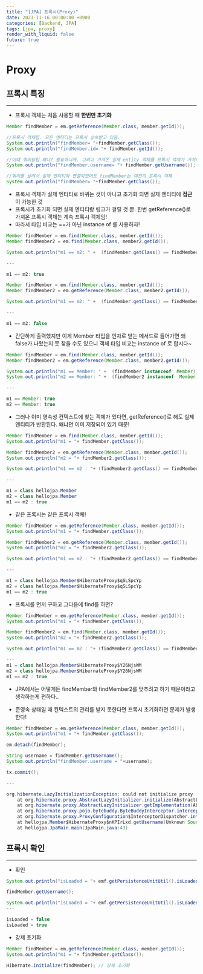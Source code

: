 ```yaml
---
title: "[JPA] 프록시(Proxy)"
date: 2023-11-16 00:00:00 +0900
categories: [Backend, JPA]
tags: [jpa, proxy]
render_with_liquid: false
future: true
---
```


# Proxy

## 프록시 특징

---

- 프록시 객체는 처음 사용할 때 **한번만 초기화**

```java
Member findMember = em.getReference(Member.class, member.getId());

//프록시 객체임. 모든 엔티티는 프록시 상속받고 있음.
System.out.println("findMember= "+findMember.getClass());
System.out.println("findMember.id= "+ findMember.getId());

//이때 쿼리날림 왜냐? 필요하니까. 그리고 가져온 실제 entity 객체를 프록시 객체가 가져다가 씀
System.out.println("findMember.username= "+ findMember.getUsername());

//쿼리를 날려서 실제 엔티티와 연결되었어도 findMember는 여전히 프록시 객체
System.out.println("findMember= "+findMember.getClass());
```

- 프록시 객체가 실제 엔티티로 바뀌는 것이 아니고 초기화 되면 실제 엔티티에 **접근**이 가능한 것
- 프록시가 초기화 되면 실제 엔티티랑 링크가 걸릴 것 뿐. 한번 getReference()로 가져온 프록시 객체는 계속 프록시 객체임!
- 따라서 타입 비교는 ==가 아닌 instance of 를 사용하자!

```java
Member findMember = em.find(Member.class, member.getId());
Member findMember2 = em.find(Member.class, member2.getId());

System.out.println("m1 == m2: " +  (findMember.getClass() == findMember2.getClass()));

---

m1 == m2: true
```

```java
Member findMember = em.find(Member.class, member.getId());
Member findMember2 = em.getReference(Member.class, member2.getId());

System.out.println("m1 == m2: " +  (findMember.getClass() == findMember2.getClass()));

---

m1 == m2: false
```

- 간단하게 출력했지만 이게 Member 타입을 인자로 받는 메서드로 들어가면 왜 false가 나왔는지 못 찾을 수도 있으니 객체 타입 비교는 instance of 로 합시다~

```java
Member findMember = em.find(Member.class, member.getId());
Member findMember2 = em.getReference(Member.class, member2.getId());

System.out.println("m1 == Member: " +  (findMember instanceof  Member));
System.out.println("m2 == Member: " +  (findMember2 instanceof  Member));

---

m1 == Member: true
m2 == Member: true
```

- 그러나 이미 영속성 컨텍스트에 찾는 객체가 있다면, getReference()로 해도 실제 엔티티가 반환된다. 왜냐면 이미 저장되어 있기 때문!

```java
Member findMember = em.find(Member.class, member.getId());
System.out.println("m1 = "+ findMember.getClass());

Member findMember2 = em.getReference(Member.class, member.getId());
System.out.println("m2 = "+ findMember2.getClass());

System.out.println("m1 == m2 : "+ (findMember2.getClass() == findMember.getClass()));

---

m1 = class hellojpa.Member
m2 = class hellojpa.Member
m1 == m2 : true
```

- 같은 프록시는 같은 프록시 객체!

```java
Member findMember = em.getReference(Member.class, member.getId());
System.out.println("m1 = "+ findMember.getClass());

Member findMember2 = em.getReference(Member.class, member.getId());
System.out.println("m2 = "+ findMember2.getClass());

System.out.println("m1 == m2 : "+ (findMember2.getClass() == findMember.getClass()));

---

m1 = class hellojpa.Member$HibernateProxy$qSLSpcYp
m2 = class hellojpa.Member$HibernateProxy$qSLSpcYp
m1 == m2 : true
```

- 프록시를 먼저 구하고 그다음에 find를 하면?

```java
Member findMember = em.getReference(Member.class, member.getId());
System.out.println("m1 = "+ findMember.getClass());

Member findMember2 = em.find(Member.class, member.getId());
System.out.println("m2 = "+ findMember2.getClass());

System.out.println("m1 == m2 : "+ (findMember2.getClass() == findMember.getClass()));

---
m1 = class hellojpa.Member$HibernateProxy$Y26NjsWM
m2 = class hellojpa.Member$HibernateProxy$Y26NjsWM
m1 == m2 : true
```

- JPA에서는 어떻게든 findMember와 findMember2를 맞추려고 하기 때문이라고 생각하는게 편하다..

- 준영속 상태일 때 컨텍스트의 관리를 받지 못한다면 프록시 초기화하면 문제가 발생한다!

```java
Member findMember = em.getReference(Member.class, member.getId());
System.out.println("m1 = "+ findMember.getClass());

em.detach(findMember);

String username = findMember.getUsername();
System.out.println("findMember.username = "+username);

tx.commit();

---

org.hibernate.LazyInitializationException: could not initialize proxy [hellojpa.Member#1] - no Session
	at org.hibernate.proxy.AbstractLazyInitializer.initialize(AbstractLazyInitializer.java:170)
	at org.hibernate.proxy.AbstractLazyInitializer.getImplementation(AbstractLazyInitializer.java:310)
	at org.hibernate.proxy.pojo.bytebuddy.ByteBuddyInterceptor.intercept(ByteBuddyInterceptor.java:45)
	at org.hibernate.proxy.ProxyConfiguration$InterceptorDispatcher.intercept(ProxyConfiguration.java:95)
	at hellojpa.Member$HibernateProxy$nKPIrLxd.getUsername(Unknown Source)
	at hellojpa.JpaMain.main(JpaMain.java:43)
```

## 프록시 확인

---

- 확인

```java
System.out.println("isLoaded = "+ emf.getPersistenceUnitUtil().isLoaded(findMember));

findMember.getUsername();

System.out.println("isLoaded = "+ emf.getPersistenceUnitUtil().isLoaded(findMember));
---

isLoaded = false
isLoaded = true
```

- 강제 초기화

```java
Member findMember = em.getReference(Member.class, member.getId());
System.out.println("m1 = "+ findMember.getClass());

Hibernate.initialize(findMember); // 강제 초기화
```
